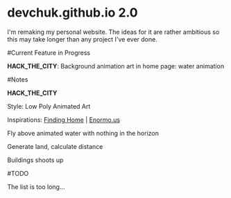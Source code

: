 # devchuk.github.io 2.0

I'm remaking my personal website. The ideas for it are rather ambitious so this may take longer than any project I've ever done.

#Current Feature in Progress

**HACK_THE_CITY**: Background animation art in home page: water animation

#Notes

**HACK_THE_CITY**

Style: Low Poly Animated Art

Inspirations: [Finding Home](http://christmasexperiments.com/experiments/7) | [Enormo.us](http://enormo.us/)

Fly above animated water with nothing in the horizon

Generate land, calculate distance

Buildings shoots up

#TODO

The list is too long...
